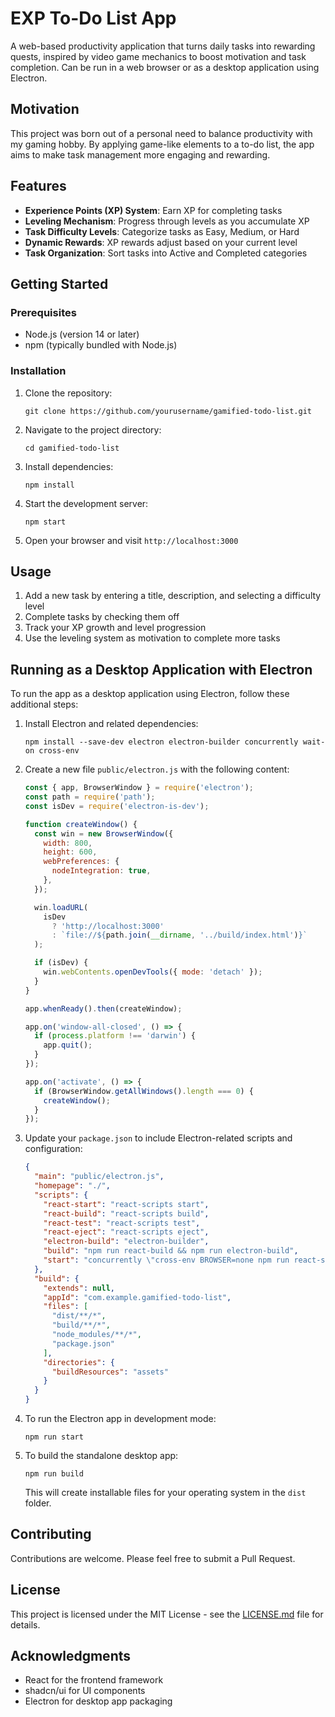 # EXP To-Do List App

A web-based productivity application that turns daily tasks into rewarding quests, inspired by video game mechanics to boost motivation and task completion. Can be run in a web browser or as a desktop application using Electron.

## Motivation

This project was born out of a personal need to balance productivity with my gaming hobby. By applying game-like elements to a to-do list, the app aims to make task management more engaging and rewarding.

## Features

- **Experience Points (XP) System**: Earn XP for completing tasks
- **Leveling Mechanism**: Progress through levels as you accumulate XP
- **Task Difficulty Levels**: Categorize tasks as Easy, Medium, or Hard
- **Dynamic Rewards**: XP rewards adjust based on your current level
- **Task Organization**: Sort tasks into Active and Completed categories

## Getting Started

### Prerequisites

- Node.js (version 14 or later)
- npm (typically bundled with Node.js)

### Installation

1. Clone the repository:
   ```
   git clone https://github.com/yourusername/gamified-todo-list.git
   ```

2. Navigate to the project directory:
   ```
   cd gamified-todo-list
   ```

3. Install dependencies:
   ```
   npm install
   ```

4. Start the development server:
   ```
   npm start
   ```

5. Open your browser and visit `http://localhost:3000`

## Usage

1. Add a new task by entering a title, description, and selecting a difficulty level
2. Complete tasks by checking them off
3. Track your XP growth and level progression
4. Use the leveling system as motivation to complete more tasks

## Running as a Desktop Application with Electron

To run the app as a desktop application using Electron, follow these additional steps:

1. Install Electron and related dependencies:
   ```
   npm install --save-dev electron electron-builder concurrently wait-on cross-env
   ```

2. Create a new file `public/electron.js` with the following content:
   ```javascript
   const { app, BrowserWindow } = require('electron');
   const path = require('path');
   const isDev = require('electron-is-dev');

   function createWindow() {
     const win = new BrowserWindow({
       width: 800,
       height: 600,
       webPreferences: {
         nodeIntegration: true,
       },
     });

     win.loadURL(
       isDev
         ? 'http://localhost:3000'
         : `file://${path.join(__dirname, '../build/index.html')}`
     );

     if (isDev) {
       win.webContents.openDevTools({ mode: 'detach' });
     }
   }

   app.whenReady().then(createWindow);

   app.on('window-all-closed', () => {
     if (process.platform !== 'darwin') {
       app.quit();
     }
   });

   app.on('activate', () => {
     if (BrowserWindow.getAllWindows().length === 0) {
       createWindow();
     }
   });
   ```

3. Update your `package.json` to include Electron-related scripts and configuration:
   ```json
   {
     "main": "public/electron.js",
     "homepage": "./",
     "scripts": {
       "react-start": "react-scripts start",
       "react-build": "react-scripts build",
       "react-test": "react-scripts test",
       "react-eject": "react-scripts eject",
       "electron-build": "electron-builder",
       "build": "npm run react-build && npm run electron-build",
       "start": "concurrently \"cross-env BROWSER=none npm run react-start\" \"wait-on http://localhost:3000 && electron .\""
     },
     "build": {
       "extends": null,
       "appId": "com.example.gamified-todo-list",
       "files": [
         "dist/**/*",
         "build/**/*",
         "node_modules/**/*",
         "package.json"
       ],
       "directories": {
         "buildResources": "assets"
       }
     }
   }
   ```

4. To run the Electron app in development mode:
   ```
   npm run start
   ```

5. To build the standalone desktop app:
   ```
   npm run build
   ```
   This will create installable files for your operating system in the `dist` folder.

## Contributing

Contributions are welcome. Please feel free to submit a Pull Request.

## License

This project is licensed under the MIT License - see the [LICENSE.md](LICENSE.md) file for details.

## Acknowledgments

- React for the frontend framework
- shadcn/ui for UI components
- Electron for desktop app packaging
